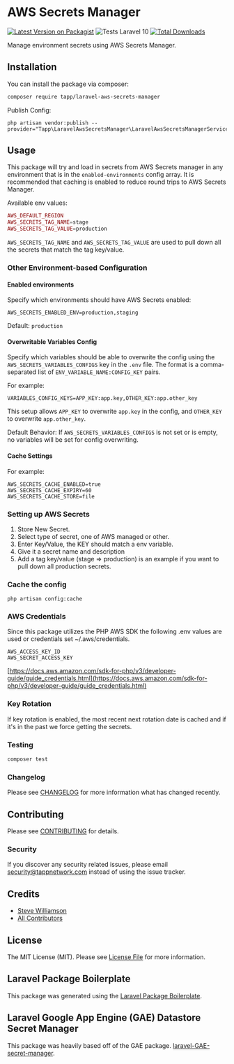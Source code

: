 # AWS Secrets Manager

[![Latest Version on Packagist](https://img.shields.io/packagist/v/tapp/laravel-aws-secrets-manager.svg?style=flat-square)](https://packagist.org/packages/tapp/laravel-aws-secrets-manager)
![Tests Laravel 10](https://github.com/TappNetwork/laravel-aws-secrets-manager/actions/workflows/run-tests-l10.yml/badge.svg)
[![Total Downloads](https://img.shields.io/packagist/dt/tapp/laravel-aws-secrets-manager.svg?style=flat-square)](https://packagist.org/packages/tapp/laravel-aws-secrets-manager)

Manage environment secrets using AWS Secrets Manager.

## Installation

You can install the package via composer:

```bash
composer require tapp/laravel-aws-secrets-manager
```

Publish Config:
```
php artisan vendor:publish --provider="Tapp\LaravelAwsSecretsManager\LaravelAwsSecretsManagerServiceProvider"
```

## Usage

This package will try and load in secrets from AWS Secrets manager in any environment that is in the `enabled-environments` config array.  It is recommended that caching is enabled to reduce round trips to AWS Secrets Manager.

Available env values:
``` php
AWS_DEFAULT_REGION
AWS_SECRETS_TAG_NAME=stage
AWS_SECRETS_TAG_VALUE=production
```

`AWS_SECRETS_TAG_NAME` and `AWS_SECRETS_TAG_VALUE` are used to pull down all the secrets that match the tag key/value.

### Other Environment-based Configuration

#### Enabled environments

Specify which environments should have AWS Secrets enabled:

`AWS_SECRETS_ENABLED_ENV=production,staging`

Default: `production`

#### Overwritable Variables Config

Specify which variables should be able to overwrite the config using the `AWS_SECRETS_VARIABLES_CONFIGS` key in the `.env` file. The format is a comma-separated list of `ENV_VARIABLE_NAME:CONFIG_KEY` pairs.

For example:

`VARIABLES_CONFIG_KEYS=APP_KEY:app.key,OTHER_KEY:app.other_key`

This setup allows `APP_KEY` to overwrite `app.key` in the config, and `OTHER_KEY` to overwrite `app.other_key`.

Default Behavior: If `AWS_SECRETS_VARIABLES_CONFIGS` is not set or is empty, no variables will be set for config overwriting.

#### Cache Settings

For example:
```
AWS_SECRETS_CACHE_ENABLED=true
AWS_SECRETS_CACHE_EXPIRY=60
AWS_SECRETS_CACHE_STORE=file
```

### Setting up AWS Secrets

1. Store New Secret.
1. Select type of secret, one of AWS managed or other.
1. Enter Key/Value, the KEY should match a env variable.
1. Give it a secret name and description
1. Add a tag key/value (stage => production) is an example if you want to pull down all production secrets.

### Cache the config
```
php artisan config:cache
```

### AWS Credentials

Since this package utilizes the PHP AWS SDK the following .env values are used or credentials set ~/.aws/credentials.

```
AWS_ACCESS_KEY_ID
AWS_SECRET_ACCESS_KEY
```
[https://docs.aws.amazon.com/sdk-for-php/v3/developer-guide/guide_credentials.html](https://docs.aws.amazon.com/sdk-for-php/v3/developer-guide/guide_credentials.html)

### Key Rotation
If key rotation is enabled, the most recent next rotation date is cached and if it's in the past we force getting the secrets.

### Testing

``` bash
composer test
```

### Changelog

Please see [CHANGELOG](CHANGELOG.md) for more information what has changed recently.

## Contributing

Please see [CONTRIBUTING](CONTRIBUTING.md) for details.

### Security

If you discover any security related issues, please email security@tappnetwork.com instead of using the issue tracker.

## Credits

- [Steve Williamson](https://github.com/tapp)
- [All Contributors](../../contributors)

## License

The MIT License (MIT). Please see [License File](LICENSE.md) for more information.

## Laravel Package Boilerplate

This package was generated using the [Laravel Package Boilerplate](https://laravelpackageboilerplate.com).

## Laravel Google App Engine (GAE) Datastore Secret Manager

This package was heavily based off of the GAE package. [laravel-GAE-secret-manager](https://github.com/tommerrett/laravel-GAE-secret-manager).
